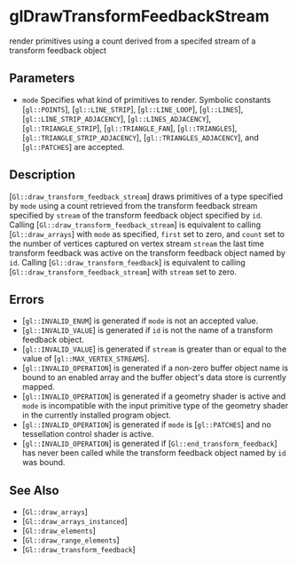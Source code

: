 # glDrawTransformFeedbackStream
render primitives using a count derived from a specifed stream of a
  transform feedback object

## Parameters
- `mode`
  Specifies what kind of primitives to render. Symbolic constants
  [`gl::POINTS`], [`gl::LINE_STRIP`], [`gl::LINE_LOOP`], [`gl::LINES`],
  [`gl::LINE_STRIP_ADJACENCY`], [`gl::LINES_ADJACENCY`],
  [`gl::TRIANGLE_STRIP`], [`gl::TRIANGLE_FAN`], [`gl::TRIANGLES`],
  [`gl::TRIANGLE_STRIP_ADJACENCY`], [`gl::TRIANGLES_ADJACENCY`], and
  [`gl::PATCHES`] are accepted.

## Description
[`Gl::draw_transform_feedback_stream`] draws primitives of a type
  specified by `mode` using a count retrieved from the transform
  feedback stream specified by `stream` of the transform feedback object
  specified by `id`. Calling [`Gl::draw_transform_feedback_stream`] is
  equivalent to calling [`Gl::draw_arrays`] with `mode` as specified,
  `first` set to zero, and `count` set to the number of vertices
  captured on vertex stream `stream` the last time transform feedback
  was active on the transform feedback object named by `id`.
Calling [`Gl::draw_transform_feedback`] is equivalent to calling
  [`Gl::draw_transform_feedback_stream`] with `stream` set to zero.

## Errors
- [`gl::INVALID_ENUM`] is generated if `mode` is not an accepted value.
- [`gl::INVALID_VALUE`] is generated if `id` is not the name of a
  transform feedback object.
- [`gl::INVALID_VALUE`] is generated if `stream` is greater than or
  equal to the value of [`gl::MAX_VERTEX_STREAMS`].
- [`gl::INVALID_OPERATION`] is generated if a non-zero buffer object
  name is bound to an enabled array and the buffer object's data store
  is currently mapped.
- [`gl::INVALID_OPERATION`] is generated if a geometry shader is active
  and `mode` is incompatible with the input primitive type of the
  geometry shader in the currently installed program object.
- [`gl::INVALID_OPERATION`] is generated if `mode` is [`gl::PATCHES`]
  and no tessellation control shader is active.
- [`gl::INVALID_OPERATION`] is generated if
  [`Gl::end_transform_feedback`] has never been called while the
  transform feedback object named by `id` was bound.

## See Also
- [`Gl::draw_arrays`]
- [`Gl::draw_arrays_instanced`]
- [`Gl::draw_elements`]
- [`Gl::draw_range_elements`]
- [`Gl::draw_transform_feedback`]
